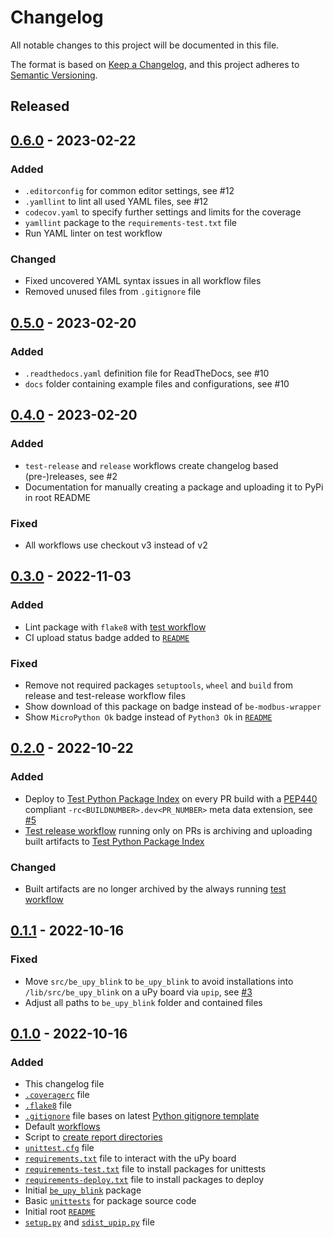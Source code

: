 # Changelog
All notable changes to this project will be documented in this file.

The format is based on [Keep a Changelog](https://keepachangelog.com/en/1.0.0/),
and this project adheres to [Semantic Versioning](https://semver.org/spec/v2.0.0.html).

<!--
## [x.y.z] - yyyy-mm-dd
### Added
### Changed
### Removed
### Fixed
-->
<!--
RegEx for release version from file
r"^\#\# \[\d{1,}[.]\d{1,}[.]\d{1,}\] \- \d{4}\-\d{2}-\d{2}$"
-->

## Released
## [0.6.0] - 2023-02-22
### Added
- `.editorconfig` for common editor settings, see #12
- `.yamllint` to lint all used YAML files, see #12
- `codecov.yaml` to specify further settings and limits for the coverage
- `yamllint` package to the `requirements-test.txt` file
- Run YAML linter on test workflow

### Changed
- Fixed uncovered YAML syntax issues in all workflow files
- Removed unused files from `.gitignore` file

## [0.5.0] - 2023-02-20
### Added
- `.readthedocs.yaml` definition file for ReadTheDocs, see #10
- `docs` folder containing example files and configurations, see #10

## [0.4.0] - 2023-02-20
### Added
- `test-release` and `release` workflows create changelog based (pre-)releases, see #2
- Documentation for manually creating a package and uploading it to PyPi in root README

### Fixed
- All workflows use checkout v3 instead of v2

## [0.3.0] - 2022-11-03
### Added
- Lint package with `flake8` with [test workflow](.github/workflows/test.yaml)
- CI upload status badge added to [`README`](README.md)

### Fixed
- Remove not required packages `setuptools`, `wheel` and `build` from release
  and test-release workflow files
- Show download of this package on badge instead of `be-modbus-wrapper`
- Show `MicroPython Ok` badge instead of `Python3 Ok` in [`README`](README.md)

## [0.2.0] - 2022-10-22
### Added
- Deploy to [Test Python Package Index](https://test.pypi.org/) on every PR
  build with a [PEP440][ref-pep440] compliant `-rc<BUILDNUMBER>.dev<PR_NUMBER>`
  meta data extension, see [#5][ref-issue-5]
- [Test release workflow](.github/workflows/test-release.yaml) running only on
  PRs is archiving and uploading built artifacts to
  [Test Python Package Index](https://test.pypi.org/)

### Changed
- Built artifacts are no longer archived by the always running
  [test workflow](.github/workflows/test.yaml)

## [0.1.1] - 2022-10-16
### Fixed
- Move `src/be_upy_blink` to `be_upy_blink` to avoid installations into `/lib/src/be_upy_blink` on a uPy board via `upip`, see [#3][ref-issue-3]
- Adjust all paths to `be_upy_blink` folder and contained files

## [0.1.0] - 2022-10-16
### Added
- This changelog file
- [`.coveragerc`](.coveragerc) file
- [`.flake8`](.flake8) file
- [`.gitignore`](.gitignore) file bases on latest
  [Python gitignore template][ref-python-gitignore-template]
- Default [workflows](.github/workflows)
- Script to [create report directories](create_report_dirs.py)
- [`unittest.cfg`](tests/unittest.cfg) file
- [`requirements.txt`](requirements.txt) file to interact with the uPy board
- [`requirements-test.txt`](requirements-test.txt) file to install packages for unittests
- [`requirements-deploy.txt`](requirements-deploy.txt) file to install packages to deploy
- Initial [`be_upy_blink`](src/be_upy_blink) package
- Basic [`unittests`](tests) for package source code
- Initial root [`README`](README.md)
- [`setup.py`](setup.py) and [`sdist_upip.py`](sdist_upip.py) file

<!-- Links -->
[Unreleased]: https://github.com/brainelectronics/micropython-package-template/compare/0.6.0...main

[0.6.0]: https://github.com/brainelectronics/micropython-package-template/tree/0.6.0
[0.5.0]: https://github.com/brainelectronics/micropython-package-template/tree/0.5.0
[0.4.0]: https://github.com/brainelectronics/micropython-package-template/tree/0.4.0
[0.3.0]: https://github.com/brainelectronics/micropython-package-template/tree/0.3.0
[0.2.0]: https://github.com/brainelectronics/micropython-package-template/tree/0.2.0
[0.1.1]: https://github.com/brainelectronics/micropython-package-template/tree/0.1.1
[0.1.0]: https://github.com/brainelectronics/micropython-package-template/tree/0.1.0

[ref-issue-5]: https://github.com/brainelectronics/micropython-package-template/issues/5
[ref-issue-3]: https://github.com/brainelectronics/micropython-package-template/issues/3

[ref-pep440]: https://peps.python.org/pep-0440/
[ref-python-gitignore-template]: https://github.com/github/gitignore/blob/e5323759e387ba347a9d50f8b0ddd16502eb71d4/Python.gitignore
